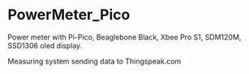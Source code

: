 # PowerMeter_Pico
Power meter with Pi-Pico, Beaglebone Black, Xbee Pro S1, SDM120M, SSD1306 oled display.

Measuring system sending data to Thingspeak.com
